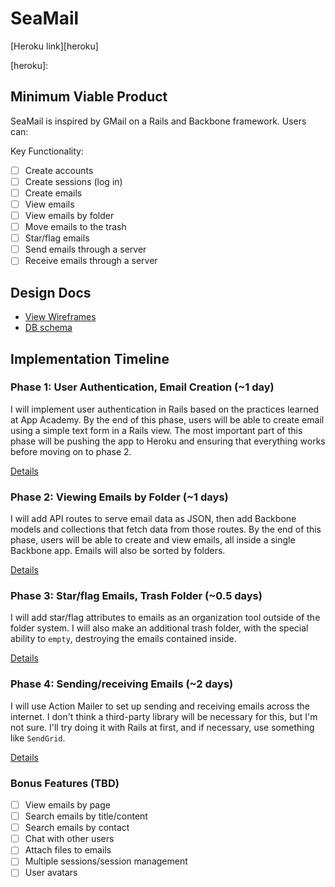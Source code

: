 # SeaMail

[Heroku link][heroku]

[heroku]:

## Minimum Viable Product
SeaMail is inspired by GMail on a Rails and Backbone framework. Users can:

<!-- This is a Markdown checklist. Use it to keep track of your progress! -->

Key Functionality:
- [ ] Create accounts
- [ ] Create sessions (log in)
- [ ] Create emails
- [ ] View emails
- [ ] View emails by folder
- [ ] Move emails to the trash
- [ ] Star/flag emails
- [ ] Send emails through a server
- [ ] Receive emails through a server

## Design Docs
* [View Wireframes][views]
* [DB schema][schema]

[views]: ./docs/views.md
[schema]: ./docs/schema.md

## Implementation Timeline

### Phase 1: User Authentication, Email Creation (~1 day)
I will implement user authentication in Rails based on the practices learned at
App Academy. By the end of this phase, users will be able to create email using
a simple text form in a Rails view. The most important part of this phase will
be pushing the app to Heroku and ensuring that everything works before moving on
to phase 2.

[Details][phase-one]

### Phase 2: Viewing Emails by Folder (~1 days)
I will add API routes to serve email data as JSON, then add Backbone
models and collections that fetch data from those routes. By the end of this
phase, users will be able to create and view emails, all inside a single Backbone 
app. Emails will also be sorted by folders.

[Details][phase-two]

### Phase 3: Star/flag Emails, Trash Folder (~0.5 days)
I will add star/flag attributes to emails as an organization tool outside of the 
folder system. I will also make an additional trash folder, with the special 
ability to `empty`, destroying the emails contained inside.

[Details][phase-three]

### Phase 4: Sending/receiving Emails (~2 days)
I will use Action Mailer to set up sending and receiving emails across the internet. 
I don't think a third-party library will be necessary for this, but I'm not sure. 
I'll try doing it with Rails at first, and if necessary, use something like `SendGrid`.

[Details][phase-four]

### Bonus Features (TBD)
- [ ] View emails by page
- [ ] Search emails by title/content
- [ ] Search emails by contact
- [ ] Chat with other users
- [ ] Attach files to emails
- [ ] Multiple sessions/session management
- [ ] User avatars

[phase-one]: ./docs/phases/phase1.md
[phase-two]: ./docs/phases/phase2.md
[phase-three]: ./docs/phases/phase3.md
[phase-four]: ./docs/phases/phase4.md
[phase-five]: ./docs/phases/phase5.md


